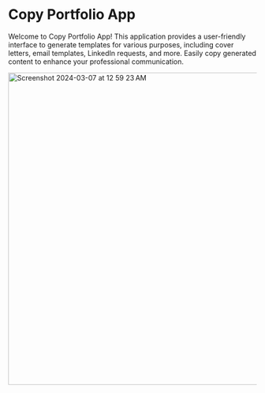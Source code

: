 # Copy Portfolio App

Welcome to Copy Portfolio App! This application provides a user-friendly interface to generate templates for various purposes, including cover letters, email templates, LinkedIn requests, and more. Easily copy generated content to enhance your professional communication.

<img width="633" alt="Screenshot 2024-03-07 at 12 59 23 AM" src="https://github.com/abhinavlohia/Copy-Portfolio-App/assets/59476093/a4b7cf6b-2bd0-4c67-a11c-a37e6d88039d">
